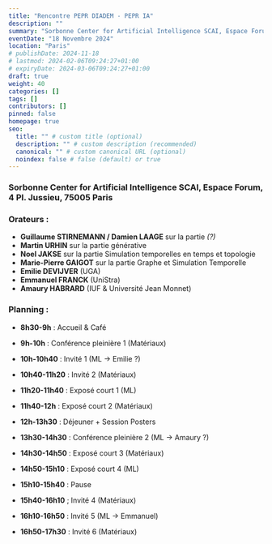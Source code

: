 ```yaml
---
title: "Rencontre PEPR DIADEM - PEPR IA"
description: ""
summary: "Sorbonne Center for Artificial Intelligence SCAI, Espace Forum, 4 Pl. Jussieu, 75005 Paris"
eventDate: "18 Novembre 2024"
location: "Paris"
# publishDate: 2024-11-18
# lastmod: 2024-02-06T09:24:27+01:00
# expiryDate: 2024-03-06T09:24:27+01:00
draft: true
weight: 40
categories: []
tags: []
contributors: []
pinned: false
homepage: true
seo:
  title: "" # custom title (optional)
  description: "" # custom description (recommended)
  canonical: "" # custom canonical URL (optional)
  noindex: false # false (default) or true
---
```


### Sorbonne Center for Artificial Intelligence SCAI, Espace Forum, 4 Pl. Jussieu, 75005 Paris

### Orateurs :

- **Guillaume STIRNEMANN / Damien LAAGE** sur la partie *(?)*
- **Martin URHIN** sur la partie générative
- **Noel JAKSE** sur la partie Simulation temporelles en temps et topologie
- **Marie-Pierre GAIGOT** sur la partie Graphe et Simulation Temporelle
- **Emilie DEVIJVER** (UGA)
- **Emmanuel FRANCK** (UniStra)
- **Amaury HABRARD** (IUF & Université Jean Monnet)

### Planning :

- **8h30-9h** : Accueil & Café

- **9h-10h** : Conférence pleinière 1 (Matériaux)
- **10h-10h40** : Invité 1 (ML -> Emilie ?)
- **10h40-11h20** : Invité 2 (Matériaux)
- **11h20-11h40** : Exposé court 1 (ML)
- **11h40-12h** : Exposé court 2 (Matériaux)

- **12h-13h30** : Déjeuner + Session Posters

- **13h30-14h30** : Conférence pleinière 2 (ML -> Amaury ?)
- **14h30-14h50** : Exposé court 3 (Matériaux)
- **14h50-15h10** : Exposé court 4 (ML)

- **15h10-15h40** : Pause

- **15h40-16h10** ; Invité 4 (Matériaux)
- **16h10-16h50** : Invité 5 (ML -> Emmanuel)
- **16h50-17h30** : Invité 6 (Matériaux)

<br/>
